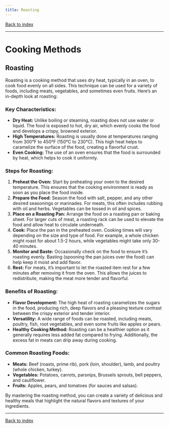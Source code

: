```yaml
---
title: Roasting
---
```


[Back to index](index.html)

---
# Cooking Methods
## Roasting

Roasting is a cooking method that uses dry heat, typically in an oven, to cook food evenly on all sides. This technique can be used for a variety of foods, including meats, vegetables, and sometimes even fruits. Here’s an in-depth look at roasting:

### Key Characteristics:
- **Dry Heat:** Unlike boiling or steaming, roasting does not use water or liquid. The food is exposed to hot, dry air, which evenly cooks the food and develops a crispy, browned exterior.
- **High Temperatures:** Roasting is usually done at temperatures ranging from 300°F to 450°F (150°C to 230°C). This high heat helps to caramelize the surface of the food, creating a flavorful crust.
- **Even Cooking:** The use of an oven ensures that the food is surrounded by heat, which helps to cook it uniformly.

### Steps for Roasting:
1. **Preheat the Oven:** Start by preheating your oven to the desired temperature. This ensures that the cooking environment is ready as soon as you place the food inside.
2. **Prepare the Food:** Season the food with salt, pepper, and any other desired seasonings or marinades. For meats, this often includes rubbing with oil and herbs. Vegetables can be tossed in oil and spices.
3. **Place on a Roasting Pan:** Arrange the food on a roasting pan or baking sheet. For larger cuts of meat, a roasting rack can be used to elevate the food and allow heat to circulate underneath.
4. **Cook:** Place the pan in the preheated oven. Cooking times will vary depending on the size and type of food. For example, a whole chicken might roast for about 1.5-2 hours, while vegetables might take only 30-40 minutes.
5. **Monitor and Baste:** Occasionally check on the food to ensure it’s roasting evenly. Basting (spooning the pan juices over the food) can help keep it moist and add flavor.
6. **Rest:** For meats, it’s important to let the roasted item rest for a few minutes after removing it from the oven. This allows the juices to redistribute, making the meat more tender and flavorful.

### Benefits of Roasting:
- **Flavor Development:** The high heat of roasting caramelizes the sugars in the food, producing rich, deep flavors and a pleasing texture contrast between the crispy exterior and tender interior.
- **Versatility:** A wide range of foods can be roasted, including meats, poultry, fish, root vegetables, and even some fruits like apples or pears.
- **Healthy Cooking Method:** Roasting can be a healthier option as it generally requires less added fat compared to frying. Additionally, the excess fat in meats can drip away during cooking.

### Common Roasting Foods:
- **Meats:** Beef (roasts, prime rib), pork (loin, shoulder), lamb, and poultry (whole chicken, turkey).
- **Vegetables:** Potatoes, carrots, parsnips, Brussels sprouts, bell peppers, and cauliflower.
- **Fruits:** Apples, pears, and tomatoes (for sauces and salsas).

By mastering the roasting method, you can create a variety of delicious and healthy meals that highlight the natural flavors and textures of your ingredients.

---
[Back to index](index.html)
